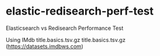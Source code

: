 # elastic-redisearch-perf-test
Elasticsearch vs Redisearch Performance Test

Using IMdb title.basics.tsv.gz title.basics.tsv.gz (https://datasets.imdbws.com)

